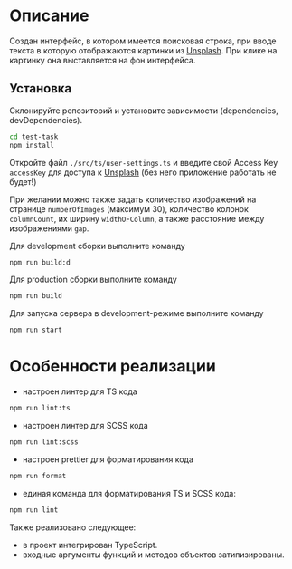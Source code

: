 # Описание

Создан интерфейс, в котором имеется поисковая строка, при вводе текста в которую отображаются картинки из [Unsplash](https://unsplash.com). При клике на картинку она выставляется на фон интерфейса.

## Установка

Склонируйте репозиторий и установите зависимости (dependencies, devDependencies).

```sh
cd test-task
npm install
```

Откройте файл `./src/ts/user-settings.ts` и введите свой Access Key `accessKey` для доступа к [Unsplash](https://unsplash.com/developers) (без него приложение работать не будет!)

При желании можно также задать количество изображений на странице `numberOfImages` (максимум 30), количество колонок `columnCount`, их ширину `widthOFColumn`, а также расстояние между изображениями `gap`.

Для development сборки выполните команду

```sh
npm run build:d
```

Для production сборки выполните команду

```sh
npm run build
```

Для запуска сервера в development-режиме выполните команду

```sh
npm run start
```

# Особенности реализации

- настроен линтер для TS кода

```sh
npm run lint:ts
```

- настроен линтер для SCSS кода

```sh
npm run lint:scss
```

- настроен prettier для форматирования кода

```sh
npm run format
```

- единая команда для форматирования TS и SCSS кода:

```sh
npm run lint
```

Также реализовано следующее:

- в проект интегрирован TypeScript.
- входные аргументы функций и методов объектов затипизированы.
